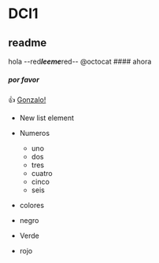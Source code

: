 # DCI1
## readme
hola --red***leeme***red--
@octocat #### ahora
##### por favor
:+1: [Gonzalo!](http://www.youtube.com)

* New list element

* Numeros
  * uno
  * dos 
  * tres
  * cuatro
  * cinco
  - seis
 
* colores
 * negro
 * Verde
 * rojo
